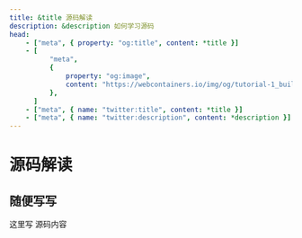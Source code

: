 ```yaml
---
title: &title 源码解读
description: &description 如何学习源码
head:
    - ["meta", { property: "og:title", content: *title }]
    - [
          "meta",
          {
              property: "og:image",
              content: "https://webcontainers.io/img/og/tutorial-1_build_your_first_webcontainer_app.png",
          },
      ]
    - ["meta", { name: "twitter:title", content: *title }]
    - ["meta", { name: "twitter:description", content: *description }]
---
```


# 源码解读

## 随便写写

这里写 源码内容
